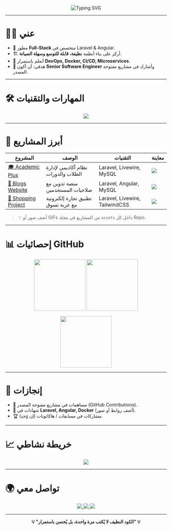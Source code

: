 <!-- ===== HEADER ===== -->
<p align="center">
  <img src="https://readme-typing-svg.demolab.com?font=Fira+Code&weight=500&size=24&duration=3000&pause=1000&color=FF2D20&center=true&vCenter=true&width=600&lines=👋+مرحبًا+بك+في+بروفايلي;أنا+يونس+-+Full+Stack+Developer;Laravel+%7C+Angular+%7C+Livewire+%7C+Docker" alt="Typing SVG" />
</p>

---

# 🙋‍♂️ عني
- 🚀 مطور **Full-Stack** متخصص في Laravel & Angular.  
- 🏗️ أركز على بناء أنظمة **نظيفة، قابلة للتوسع وسهلة الصيانة**.  
- 🌱 أتعلم باستمرار **DevOps, Docker, CI/CD, Microservices**.  
- 🎯 هدفي: أن أكون **Senior Software Engineer** وأشارك في مشاريع مفتوحة المصدر.  

---

# 🛠️ المهارات والتقنيات
<p align="center">
  <img src="https://skillicons.dev/icons?i=laravel,angular,js,ts,html,css,tailwind,bootstrap,mysql,git,github,docker,linux" />
</p>

---

# 📌 أبرز المشاريع
| المشروع | الوصف | التقنيات | معاينة |
|---------|-------|-----------|---------|
| [🎓 Academic Plus](https://github.com/EngYouniss/academic-plus-project-laravel) | نظام أكاديمي لإدارة الطلاب والدورات | Laravel, Livewire, MySQL | ![](https://img.shields.io/badge/DEMO-ONLINE-brightgreen?style=flat) |
| [📰 Blogs Website](https://github.com/EngYouniss/blogs-website-project) | منصة تدوين مع صلاحيات المستخدمين | Laravel, Angular, MySQL | ![](https://img.shields.io/badge/Screenshots-Here-blue?style=flat) |
| [🛒 Shopping Project](https://github.com/EngYouniss/shopping-project-laravel-livewire) | تطبيق تجارة إلكترونية مع عربة تسوق | Laravel, Livewire, TailwindCSS | ![](https://img.shields.io/badge/Preview-GIF-orange?style=flat) |

> ✨ أضف صور أو GIFs من المشاريع في مجلد `assets` داخل كل Repo.

---

# 📊 إحصائيات GitHub
<p align="center">
  <img src="https://github-readme-stats.vercel.app/api?username=EngYouniss&show_icons=true&theme=radical" height="160" />
  <img src="https://github-readme-stats.vercel.app/api/top-langs/?username=EngYouniss&layout=compact&theme=radical" height="160" />
</p>

<p align="center">
  <img src="https://github-readme-streak-stats.herokuapp.com/?user=EngYouniss&theme=radical" height="160" />
</p>

---

# 🌟 إنجازات
- 🏅 مساهمات في مشاريع مفتوحة المصدر (GitHub Contributions).  
- 📜 شهادات في **Laravel, Angular, Docker** (أضف روابط أو صور).  
- 🏆 مشاركات في مسابقات / هاكاثونات (إن وُجد).  

---

# 📈 خريطة نشاطي
<p align="center">
  <img src="https://github-profile-summary-cards.vercel.app/api/cards/profile-details?username=EngYouniss&theme=radical" />
</p>

---

# 🌍 تواصل معي
<p align="center">
  <a href="https://linkedin.com/in/رابطك" target="_blank">
    <img src="https://img.shields.io/badge/LinkedIn-0A66C2?style=for-the-badge&logo=linkedin&logoColor=white" />
  </a>
  <a href="mailto:بريدك@مثال.com">
    <img src="https://img.shields.io/badge/Email-D14836?style=for-the-badge&logo=gmail&logoColor=white" />
  </a>
  <a href="https://your-portfolio.com">
    <img src="https://img.shields.io/badge/Portfolio-FF7139?style=for-the-badge&logo=firefox&logoColor=white" />
  </a>
</p>

---

<p align="center">
  <b>💡 "الكود النظيف لا يُكتب مرة واحدة، بل يُحسن باستمرار" 💡</b>
</p>
